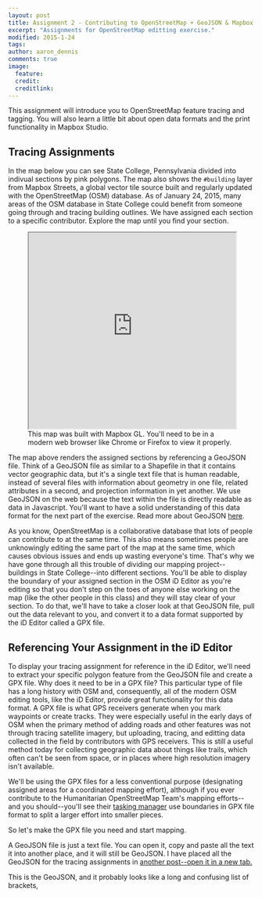 ```yaml
---
layout: post
title: Assignment 2 - Contributing to OpenStreetMap + GeoJSON & Mapbox Studio fun!
excerpt: "Assignments for OpenStreetMap editting exercise."
modified: 2015-1-24
tags: 
author: aaron_dennis
comments: true
image:
  feature: 
  credit: 
  creditlink: 
---
```


This assignment will introduce you to OpenStreetMap feature tracing and tagging. You will also learn a little bit about open data formats and the print functionality in Mapbox Studio.

## Tracing Assignments

In the map below you can see State College, Pennsylvania divided into indivual sections by pink polygons. The map also shows the `#building` layer from Mapbox Streets, a global vector tile source built and regularly updated with the OpenStreetMap (OSM) database. As of January 24, 2015, many areas of the OSM database in State College could benefit from someone going through and tracing building outlines. We have assigned each section to a specific contributor. Explore the map until you find your section.

<figure>
  <iframe src="http://aaronpdennis.github.io/geog467-osm-sc-assignments/" style="height:400px;width:100%;"></iframe>
  <figcaption>This map was built with Mapbox GL. You'll need to be in a modern web browser like Chrome or Firefox to view it properly.</figcaption>
</figure>

The map above renders the assigned sections by referencing a GeoJSON file. Think of a GeoJSON file as similar to a Shapefile in that it contains vector geographic data, but it's a single text file that is human readable, instead of several files with information about geometry in one file, related attributes in a second, and projection information in yet another. We use GeoJSON on the web because the text within the file is directly readable as data in Javascript. You'll want to have a solid understanding of this data format for the next part of the exercise. Read more about GeoJSON <a href="http://giscollective.org/github-bringing-geojson-to-life-since-2013/">here</a>.

As you know, OpenStreetMap is a collaborative database that lots of people can contribute to at the same time. This also means sometimes people are unknowingly editing the same part of the map at the same time, which causes obvious issues and ends up wasting everyone's time. That's why we have gone through all this trouble of dividing our mapping project--buildings in State College--into different sections. You'll be able to display the boundary of your assigned section in the OSM iD Editor as you're editing so that you don't step on the toes of anyone else working on the map (like the other people in this class) and they will stay clear of your section. To do that, we'll have to take a closer look at that GeoJSON file, pull out the data relevant to you, and convert it to a data format supported by the iD Editor called a GPX file.

## Referencing Your Assignment in the iD Editor

To display your tracing assignment for reference in the iD Editor, we'll need to extract your specific polygon feature from the GeoJSON file and create a GPX file. Why does it need to be in a GPX file? This particular type of file has a long history with OSM and, consequently, all of the modern OSM editing tools, like the iD Editor, provide great functionality for this data format. A GPX file is what GPS receivers generate when you mark waypoints or create tracks. They were especially useful in the early days of OSM when the primary method of adding roads and other features was not through tracing satellite imagery, but uploading, tracing, and editting data collected in the field by contributors with GPS receivers. This is still a useful method today for collecting geographic data about things like trails, which often can't be seen from space, or in places where high resolution imagery isn't available.

We'll be using the GPX files for a less conventional purpose (designating assigned areas for a coordinated mapping effort), although if you ever contribute to the Humanitarian OpenStreetMap Team's mapping efforts--and you should--you'll see their <a href="http://tasks.hotosm.org/">tasking manager</a> use boundaries in GPX file format to split a larger effort into smaller pieces.

So let's make the GPX file you need and start mapping.

A GeoJSON file is just a text file. You can open it, copy and paste all the text it into another place, and it will still be GeoJSON. I have placed all the GeoJSON for the tracing assignments in <a href="/geojson-tracing-assignments/">another post--open it in a new tab.</a>

This is the GeoJSON, and it probably looks like a long and confusing list of brackets, 
